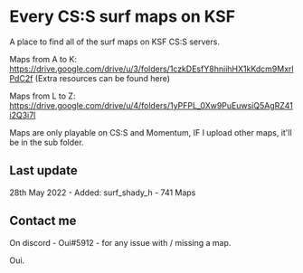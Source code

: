 # Every CS:S surf maps on KSF

A place to find all of the surf maps on KSF CS:S servers.


Maps from A to K: https://drive.google.com/drive/u/3/folders/1czkDEsfY8hniihHX1kKdcm9MxrlPdC2f
(Extra resources can be found here)


Maps from L to Z: https://drive.google.com/drive/u/4/folders/1yPFPL_0Xw9PuEuwsiQ5AgRZ41i2Q3i7l


Maps are only playable on CS:S and Momentum, IF I upload other maps, it'll be in the sub folder.

## Last update
28th May 2022 - Added: surf_shady_h - 741 Maps

## Contact me 
On discord - Oui#5912 - for any issue with / missing a map.

Oui.
